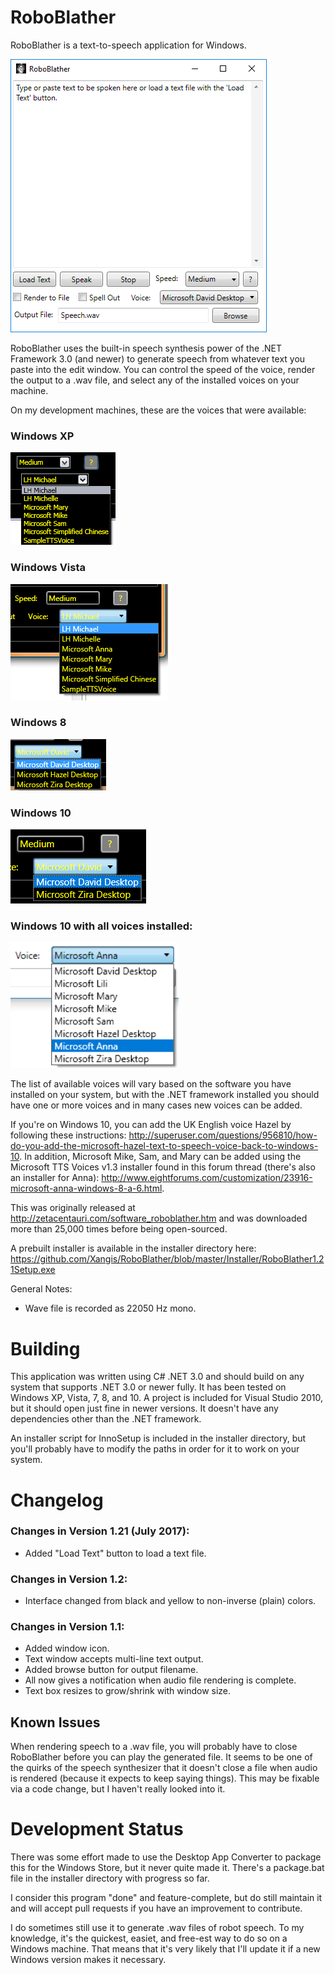 # RoboBlather

RoboBlather is a text-to-speech application for Windows. 

![RoboBlather Screenshot](https://github.com/Xangis/RoboBlather/blob/master/Images/RoboBlather1.21OnWindows10.png)

RoboBlather uses the built-in speech synthesis power of the .NET Framework 3.0 
(and newer) to generate speech from whatever text you paste into the edit window.
You can control the speed of the voice, render the output to a .wav file, and 
select any of the installed voices on your machine. 

On my development machines, these are the voices that were available:

### Windows XP

![Windows XP Voices](https://github.com/Xangis/RoboBlather/blob/master/Images/TextToSpeechVoiceListXP.png)

### Windows Vista

![Windows Vista Voices](https://github.com/Xangis/RoboBlather/blob/master/Images/TextToSpeechVoiceListVista.png)

### Windows 8

![Windows 8 Voices](https://github.com/Xangis/RoboBlather/blob/master/Images/TextToSpeechVoiceListWindows8.png)

### Windows 10

![Windows 10 Voices](https://github.com/Xangis/RoboBlather/blob/master/Images/TextToSpeechVoiceListWindows10.png)

### Windows 10 with all voices installed:

![Windows 10 All Voices](https://github.com/Xangis/RoboBlather/blob/master/Images/TextToSpeechVoiceListWindows10Full.png)

The list of available voices will vary based on the software you have installed on 
your system, but with the .NET framework installed you should have one or more voices
and in many cases new voices can be added.

If you're on Windows 10, you can add the UK English voice Hazel by following these 
instructions: http://superuser.com/questions/956810/how-do-you-add-the-microsoft-hazel-text-to-speech-voice-back-to-windows-10. 
In addition, Microsoft Mike, Sam, and Mary can be added using the Microsoft TTS Voices 
v1.3 installer found in this forum thread (there's also an installer for Anna): 
http://www.eightforums.com/customization/23916-microsoft-anna-windows-8-a-6.html.

This was originally released at http://zetacentauri.com/software_roboblather.htm 
and was downloaded more than 25,000 times before being open-sourced.

A prebuilt installer is available in the installer directory here: https://github.com/Xangis/RoboBlather/blob/master/Installer/RoboBlather1.21Setup.exe

General Notes:

- Wave file is recorded as 22050 Hz mono.

# Building

This application was written using C# .NET 3.0 and should build on any system that
supports .NET 3.0 or newer fully. It has been tested on Windows XP, Vista, 7, 8, and 10. 
A project is included for Visual Studio 2010, but it should open just fine in newer
versions. It doesn't have any dependencies other than the .NET framework.

An installer script for InnoSetup is included in the installer directory, but you'll
probably have to modify the paths in order for it to work on your system.

# Changelog

### Changes in Version 1.21 (July 2017):

- Added "Load Text" button to load a text file.

### Changes in Version 1.2:

- Interface changed from black and yellow to non-inverse (plain) colors.

### Changes in Version 1.1:

- Added window icon.
- Text window accepts multi-line text output.
- Added browse button for output filename.
- All now gives a notification when audio file rendering is complete.
- Text box resizes to grow/shrink with window size.

## Known Issues

When rendering speech to a .wav file, you will probably have to close RoboBlather before 
you can play the generated file. It seems to be one of the quirks of the speech 
synthesizer that it doesn't close a file when audio is rendered (because it expects to 
keep saying things). This may be fixable via a code change, but I haven't really looked
into it.

# Development Status

There was some effort made to use the Desktop App Converter to package this for the
Windows Store, but it never quite made it. There's a package.bat file in the installer
directory with progress so far.

I consider this program "done" and feature-complete, but do still maintain it and will 
accept pull requests if you have an improvement to contribute.

I do sometimes still use it to generate .wav files of robot speech. To my knowledge, it's
the quickest, easiet, and free-est way to do so on a Windows machine. That means that it's
very likely that I'll update it if a new Windows version makes it necessary.
